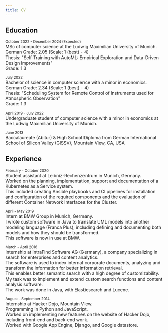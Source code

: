 ```yaml
---
title: CV
---
```


## Education

<small>October 2022 - December 2024 (Expected)</small>
<br>MSc of computer science at the Ludwig Maximilian University of Munich.<br>
German Grade: 2.05 (Scale: 1 (best) - 4)<br>
Thesis: "Self-Training with AutoML: Empirical Exploration and Data-Driven Design Improvements"<br>
Grade: 1.3

<small>July 2022</small>
<br>Bachelor of science in computer science with a minor in economics.<br>
German Grade: 2.34 (Scale: 1 (best) - 4)<br>
Thesis: "Scheduling System for Remote Control of Instruments used for Atmospheric Observation"<br>
Grade: 1.3

<small>April 2019 - July 2022</small>
<br>Undergraduate student of computer science with a minor in economics at the Ludwig Maximilian University of Munich.

<small>June 2013</small>
<br>Baccalaureate (Abitur) & High School Diploma from German International School of Silicon Valley (GISSV), Mountain View, CA, USA


## Experience

<small>February - October 2020</small>
<br>Student assistant at Leibniz-Rechenzentrum in Munich, Germany.<br>Worked on the planning, implementation, support and documentation of a Kubernetes as a Service system.<br>This included creating Ansible playbooks and CI pipelines for installation and configuration of the required components and the evaluation of different Container Network Interfaces for the Cluster.

<small>April - May 2019</small>
<br>Intern at BMW Group in Munich, Germany.<br>I wrote custom software in Java to translate UML models into another modeling language (Franca Plus), including defining and documenting both models and how they should be transformed.<br>This software is now in use at BMW.

<small>March - April 2016</small>
<br>Internship at IntraFind Software AG (Germany), a company specializing in search for enterprises and content analytics.<br>The software is used to index internal corporate documents, analyzing and transform the information for better information retrieval.<br>This enables better semantic search with a high degree of customizability.<br>My task was to implement and extend custom search functions and content analysis software.<br>The work was done in Java, with Elasticsearch and Lucene.

<small>August - September 2014</small>
<br>Internship at Hacker Dojo, Mountain View.<br>Programming in Python and JavaScript.<br>Worked on implementing new features on the website of Hacker Dojo, including front-end and back-end work.<br>Worked with Google App Engine, Django, and Google datastore.